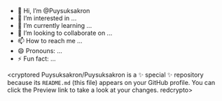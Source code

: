 - 👋 Hi, I’m @Puysuksakron
- 👀 I’m interested in ...
- 🌱 I’m currently learning ...
- 💞️ I’m looking to collaborate on ...
- 📫 How to reach me ...
- 😄 Pronouns: ...
- ⚡ Fun fact: ...

<cryptored
Puysuksakron/Puysuksakron is a ✨ special ✨ repository because its `README.md` (this file) appears on your GitHub profile.
You can click the Preview link to take a look at your changes.
redcrypto>

